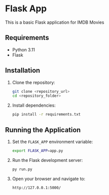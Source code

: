 # Flask App

This is a basic Flask application for IMDB Movies

## Requirements

- Python 3.11
- Flask

## Installation

1. Clone the repository:
    ```bash
    git clone <repository_url>
    cd <repository_folder>
    ```

2. Install dependencies:
    ```bash
    pip install -r requirements.txt
    ```

## Running the Application

1. Set the `FLASK_APP` environment variable:
    ```bash
    export FLASK_APP=app.py
    ```

2. Run the Flask development server:
    ```bash
    py run.py
    ```

3. Open your browser and navigate to:
    ```
    http://127.0.0.1:5000/
    ```

